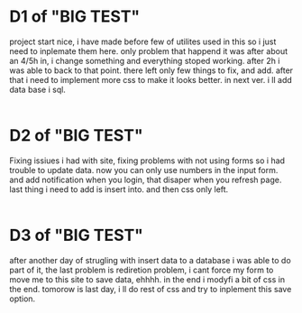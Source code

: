 # D1 of "BIG TEST"
project start nice, i have made before few of utilites used in this so i just need to inplemate them here. only problem that happend it was after about an 4/5h in, i change something and everything stoped working. after 2h i was able to back to that point. there left only few things to fix, and add. after that i need to implement more css to make it looks better. in next ver. i ll add data base i sql.<br><br>

# D2 of "BIG TEST"
Fixing issiues i had with site, fixing problems with not using forms so i had trouble to update data. now you can only use numbers in the input form. and add notification when you login, that disaper when you refresh page. last thing i need to add is insert into. and then css only left.<br><br>

# D3 of "BIG TEST"
after another day of strugling with insert data to a database i was able to do part of it, the last problem is rediretion problem, i cant force my form to move me to this site to save data, ehhhh. in the end i modyfi a bit of css in the end. tomorow is last day, i ll do rest of css and try to inplement this save option.<br><br>